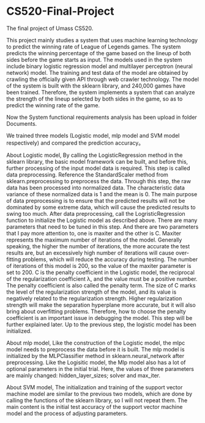 # CS520-Final-Project
The final project of Umass CS520.

This project mainly studies a system that uses machine learning technology to predict the winning rate of League of Legends games. The system predicts the winning percentage of the game based on the lineup of both sides before the game starts as input. The models used in the system include binary logistic regression model and multilayer perceptron (neural network) model. The training and test data of the model are obtained by crawling the officially given API through web crawler technology. The model of the system is built with the sklearn library, and 240,000 games have been trained. Therefore, the system implements a system that can analyze the strength of the lineup selected by both sides in the game, so as to predict the winning rate of the game.

Now the System functional requirements analysis has been upload in folder Documents.

We trained three models (Logistic model, mlp model and SVM model respectively) and compared the prediction accuracy。

About Logistic model, 
    By calling the LogisticRegression method in the sklearn library, the basic model framework can be built, and before this, further processing of the input model data   is required. This step is called data preprocessing. Reference the StandardScaler method from sklearn.preprocessing to preprocess the data. Through this step, the raw   data has been processed into normalized data. The characteristic data variance of these normalized data is 1 and the mean is 0. The main purpose of data preprocessing   is to ensure that the predicted results will not be dominated by some extreme data, which will cause the predicted results to swing too much.
    After data preprocessing, call the LogristicRegression function to initialize the Logistic model as described above. There are many parameters that need to be tuned   in this step. And there are two parameters that I pay more attention to, one is maxiter and the other is C.
    Maxiter represents the maximum number of iterations of the model. Generally speaking, the higher the number of iterations, the more accurate the test results are,     but an excessively high number of iterations will cause over-fitting problems, which will reduce the accuracy during testing. The number of iterations of this model     is 200, so the value of the maxiter parameter is set to 200.
    C is the penalty coefficient in the Logistic model, the reciprocal of the regularization coefficient λ, and the value must be a positive number. The penalty           coefficient is also called the penalty term. The size of C marks the level of the regularization strength of the model, and its value is negatively related to the       regularization strength. Higher regularization strength will make the separation hyperplane more accurate, but it will also bring about overfitting problems.             Therefore, how to choose the penalty coefficient is an important issue in debugging the model. This step will be further explained later.
    Up to the previous step, the logistic model has been initialized.
    
About mlp model, 
    Like the construction of the Logistic model, the mlpc model needs to preprocess the data before it is built.
    The mlp model is initialized by the MLPClassifier method in sklearn.neural_network after preprocessing. Like the Logisitic model, the Mlp model also has a lot of       optional parameters in the initial trial. Here, the values of three parameters are mainly changed: hidden_layer_sizes; solver and max_iter.
    
About SVM model,
    The initialization and training of the support vector machine model are similar to the previous two models, which are done by calling the functions of the sklearn   library, so I will not repeat them.
    The main content is the initial test accuracy of the support vector machine model and the process of adjusting parameters.
    
